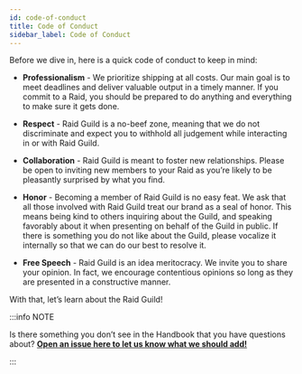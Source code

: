 ```yaml
---
id: code-of-conduct
title: Code of Conduct
sidebar_label: Code of Conduct
---
```


Before we dive in, here is a quick code of conduct to keep in mind:

  * **Professionalism** - We prioritize shipping at all costs. Our main goal is to meet deadlines and deliver valuable output in a timely manner. If you commit to a Raid, you should be prepared to do anything and everything to make sure it gets done.

  * **Respect** -  Raid Guild is a no-beef zone, meaning that we do not discriminate and expect you to withhold all judgement while interacting in or with Raid Guild.

  * **Collaboration** - Raid Guild is meant to foster new relationships. Please be open to inviting new members to your Raid as you’re likely to be pleasantly surprised by what you find.

  * **Honor** - Becoming a member of Raid Guild is no easy feat. We ask that all those involved with Raid Guild treat our brand as a seal of honor. This means being kind to others inquiring about the Guild, and speaking favorably about it when presenting on behalf of the Guild in public. If there is something you do not like about the Guild, please vocalize it internally so that we can do our best to resolve it.

  * **Free Speech** - Raid Guild is an idea meritocracy. We invite you to share your opinion. In fact, we encourage contentious opinions so long as they are presented in a constructive manner.


With that, let’s learn about the Raid Guild!

:::info NOTE

Is there something you don’t see in the Handbook that you have questions about? **[Open an issue here to let us know what we should add!](https://github.com/raid-guild/handbook/issues/new)**

:::
